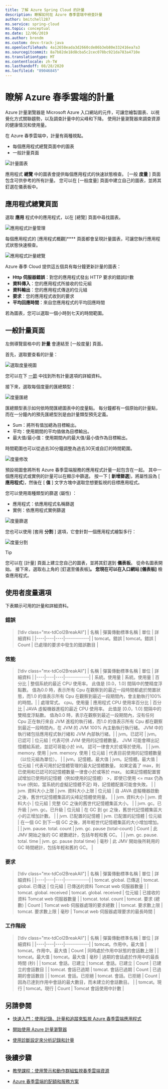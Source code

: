 ```yaml
---
title: 了解 Azure Spring Cloud 的計量
description: 瞭解如何在 Azure 春季雲端中檢查計量
author: bmitchell287
ms.service: spring-cloud
ms.topic: conceptual
ms.date: 12/06/2019
ms.author: brendm
ms.custom: devx-track-java
ms.openlocfilehash: 4a12658eada3d2660cde86b3eb80e332416ea7a3
ms.sourcegitcommit: 8a7b82de18d8cba5c2cec078bc921da783a4710e
ms.translationtype: MT
ms.contentlocale: zh-TW
ms.lasthandoff: 08/28/2020
ms.locfileid: "89046845"
---
```

# <a name="understand-metrics-for-azure-spring-cloud"></a>瞭解 Azure 春季雲端的計量

Azure 計量瀏覽器是 Microsoft Azure 入口網站的元件，可讓您繪製圖表、以視覺化方式關聯趨勢，以及調查計量中的尖峰和下降。 使用計量瀏覽器來調查資源的健康情況和使用量。 

在 Azure 春季雲端中，計量有兩種視點。
* 每個應用程式總覽頁面中的圖表
* 一般計量頁面

 ![計量圖表](media/metrics/metrics-1.png)

應用程式 **總覽** 中的圖表會提供每個應用程式的快速狀態檢查。 [一般 **度量** ] 頁面包含可供參考的所有計量。 您可以在 [一般度量] 頁面中建立自己的圖表，並將其釘選在儀表板中。

## <a name="application-overview-page"></a>應用程式總覽頁面
選取 **應用** 程式中的應用程式，以在 [總覽] 頁面中尋找圖表。  

 ![應用程式計量管理](media/metrics/metrics-2.png)

每個應用程式的 [應用程式概觀]**** 頁面都會呈現計量圖表，可讓您執行應用程式狀態快速檢查。  

 ![應用程式計量總覽](media/metrics/metrics-3.png)

Azure 春季 Cloud 提供這五個具有每分鐘更新計量的圖表：

* **Http 伺服器錯誤**：對您的應用程式發出 HTTP 要求的錯誤計數
* **資料傳入**：您的應用程式所接收的位元組
* **資料輸出**：您的應用程式傳送的位元組
* **要求**：您的應用程式收到的要求
* **平均回應時間**：來自您應用程式的平均回應時間

若為圖表，您可以選取一個小時到七天的時間範圍。

## <a name="common-metrics-page"></a>一般計量頁面

左側導覽窗格中的 **計量** 會連結至 [一般度量] 頁面。

首先，選取要查看的計量：

![選取度量視圖](media/metrics/metrics-4.png)

您可以在下 [一節](#user-metrics-options) 中找到所有計量選項的詳細資料。

接下來，選取每個度量的匯總類型：

![度量匯總](media/metrics/metrics-5.png)

匯總類型表示如何依時間匯總圖表中的度量點。 每分鐘都有一個原始的計量點，而在一分鐘內的預先匯總型別是由計量類型預先定義。
* Sum：將所有值加總為目標輸出。
* 平均：使用期間的平均值做為目標輸出。
* 最大值/最小值：使用期間內的最大值/最小值作為目標輸出。

時間範圍也可以從過去30分鐘調整為過去30天或自訂的時間範圍。

![度量修改](media/metrics/metrics-6.png)

預設視圖會將所有 Azure 春季雲端服務的應用程式計量一起包含在一起。 其中一個應用程式或實例的計量可以在顯示中篩選。  按一下 [ **新增篩選**]，將屬性設為 [ **應用程式**]，然後在 [ **值** ] 文字方塊中選取您想要監視的目標應用程式。 

您可以使用兩種類型的篩選 (屬性) ：
* 應用程式：依應用程式名稱篩選
* 實例：依應用程式實例篩選

![度量篩選](media/metrics/metrics-7.png)

您也可以使用 [套用 **分割** ] 選項，它會針對一個應用程式繪製多行：

![度量分割](media/metrics/metrics-8.png)

>[!TIP]
> 您可以在 [計量] 頁面上建立您自己的圖表，並將其釘選到 **儀表板**。 從命名圖表開始。  接下來，選取右上角的 [釘選至儀表板]****。 您現在可以在入口網站 [儀表板]**** 檢查應用程式。

## <a name="user-metrics-options"></a>使用者度量選項

下表顯示可用的計量和詳細資料。

### <a name="error"></a>錯誤
>[!div class="mx-tdCol2BreakAll"]
>| 名稱 | 彈簧傳動標準名稱 | 單位 | 詳細資料 |
>|----|----|----|------------|
>| tomcat。錯誤 | tomcat。錯誤 | Count | 已處理的要求中發生的錯誤數目 |

### <a name="performance"></a>效能
>[!div class="mx-tdCol2BreakAll"]
>| 名稱 | 彈簧傳動標準名稱 | 單位 | 詳細資料 |
>|----|----|----|------------|
>| 系統。使用量 | 系統。使用量 | 百分比 | 整個系統的最近 CPU 使用率。 此值是 [0.0，1.0] 間隔中的雙精度浮點數。 值為0.0 時，表示所有 Cpu 在觀察到的最近一段時間都處於閒置狀態，而1.0 的值表示所有 Cpu 在觀察到最近一段期間內，會主動執行100% 的時間。|
>| 處理常式。 cpu。使用量 | 應用程式 CPU 使用率百分比 | 百分比 | JAVA 虛擬機器進程的最近 CPU 使用率。 此值是 [0.0，1.0] 間隔中的雙精度浮點數。 值為0.0 時，表示在觀察到最近一段期間內，沒有任何 Cpu 正在執行來自 JVM 進程的執行緒，而1.0 的值表示所有 Cpu 都在觀察到最近一段時間內，在 JVM 的 JVM 100% 內主動執行執行緒。 JVM 中的執行緒包括應用程式執行緒和 JVM 內部執行緒。|
>| jvm。已認可 | jvm。已認可 | 位元組 | 代表可供 JVM 使用的記憶體數量。 JVM 可能會釋出記憶體給系統，並認可哥能小於 init。 認可一律會大於或等於使用。 |
>| jvm. memory. 使用 | jvm. memory. 使用 | 位元組 | 代表目前使用的記憶體數量（以位元組為單位）。 |
>| jvm。記憶體。最大值 | jvm。記憶體。最大值 | 位元組 | 代表可用於記憶體管理的最大記憶體數量。 如果定義了 max，則已使用和已認可的記憶體數量一律會小於或等於 max。 如果記憶體配置嘗試增加已使用的記憶體（例如使用的記憶體） >，即使已使用 <= max 仍為 true (例如，當系統的虛擬記憶體不足) 時，記憶體配置可能會失敗。 |
>| jvm. 資料大小上限 | jvm. 資料大小上限 | 位元組 | 自 JAVA 虛擬機器啟動之後，舊世代記憶體集區的尖峰記憶體使用量。 |
>| jvm. 資料大小 | jvm. 資料大小 | 位元組 | 完整 GC 之後的舊世代記憶體集區大小。 |
>| jvm. gc。已升級 | jvm. gc。已升級 | 位元組 | 在 GC 到 gc 之後，舊世代記憶體集區大小的正增加計數。 |
>| jvm. 已配置的記憶體 | jvm. 已配置的記憶體 | 位元組 | 在一個 GC 到下一個 GC 之後，將年輕世代記憶體集區的大小增加增加。 |
>| jvm. pause. total. count | jvm. gc. pause (total-count)  | Count | 此 JMV 開始之後的 GC 總數總計，包括年輕和舊 GC。 |
>| jvm. gc. pause. total. time | jvm. gc. pause (total time)  | 毫秒 | 此 JMV 開始後所耗用的 GC 時間總計，包括年輕和舊的 GC。 |

### <a name="request"></a>要求
>[!div class="mx-tdCol2BreakAll"]
>| 名稱 | 彈簧傳動標準名稱 | 單位 | 詳細資料 |
>|----|----|----|------------|
>| tomcat. global. 已傳送 | tomcat. global. 已傳送 | 位元組 | 已傳送的資料 Tomcat web 伺服器數量 |
>| tomcat. global. received | tomcat. global. received | 位元組 | 已接收的資料 Tomcat web 伺服器數量 |
>| tomcat. total. count | tomcat. 要求 (總數)  | Count | Tomcat web 伺服器處理的要求總數 |
>| tomcat. 要求數上限 | tomcat. 要求數上限 | 毫秒 | Tomcat web 伺服器處理要求的最長時間 |

### <a name="session"></a>工作階段
>[!div class="mx-tdCol2BreakAll"]
>| 名稱 | 彈簧傳動標準名稱 | 單位 | 詳細資料 |
>|----|----|----|------------|
>| tomcat。作用中。最大值 | tomcat。作用中。最大值 | Count | 同時處於作用中狀態的會話數上限 |
>| tomcat。最大值 | tomcat。最大值 | 毫秒 | 過期的會話處於作用中的最長時間 (秒)  |
>| tomcat. 會話。已建立 | tomcat. 會話。已建立 | Count | 已建立的會話數目 |
>| tomcat. 會話已過期 | tomcat. 會話已過期 | Count | 已過期的會話數目 |
>| tomcat. 會話。已拒絕 | tomcat. 會話。已拒絕 | Count | 因為已達到作用中會話的最大數目，而未建立的會話數目。 |
>| tomcat。現行 | tomcat。現行 | Count | Tomcat 會話使用中計數 |

## <a name="see-also"></a>另請參閱
* [快速入門：使用記錄、計量和追蹤來監視 Azure 春季雲端應用程式](spring-cloud-quickstart-logs-metrics-tracing.md)

* [開始使用 Azure 計量瀏覽器](https://docs.microsoft.com/azure/azure-monitor/platform/metrics-getting-started)

* [使用診斷設定來分析記錄和計量](https://docs.microsoft.com/azure/spring-cloud/diagnostic-services)

## <a name="next-steps"></a>後續步驟
* [教學課程：使用警示和動作群組監視春季雲端資源](https://docs.microsoft.com/azure/spring-cloud/spring-cloud-tutorial-alerts-action-groups)

* [Azure 春季雲端的配額和服務方案](https://docs.microsoft.com/azure/spring-cloud/spring-cloud-quotas)

